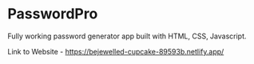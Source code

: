 # PasswordPro

Fully working password generator app built with HTML, CSS, Javascript.

Link to Website - https://bejewelled-cupcake-89593b.netlify.app/
